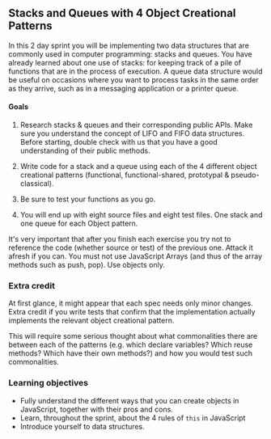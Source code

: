 ## Stacks and Queues with 4 Object Creational Patterns

In this 2 day sprint you will be implementing two data structures that are commonly used in computer programming: stacks and queues. You have already learned about one use of stacks: for keeping track of a pile of functions that are in the process of execution. A queue data structure would be useful on occasions where you want to process tasks in the same order as they arrive, such as in a messaging application or a printer queue.

#### Goals

1. Research stacks & queues and their corresponding public APIs. Make sure you understand the concept of LIFO and FIFO data structures. Before starting, double check with us that you have a good understanding of their public methods.

2. Write code for a stack and a queue using each of the 4 different object creational patterns (functional, functional-shared, prototypal & pseudo-classical).

3. Be sure to test your functions as you go.

4. You will end up with eight source files and eight test files. One stack and one queue for each Object pattern.

It's very important that after you finish each exercise you try not to reference the code (whether source or test) of the previous one. Attack it afresh if you can. You must not use JavaScript Arrays (and thus of the array methods such as push, pop). Use objects only.

### Extra credit

At first glance, it might appear that each spec needs only minor changes. Extra credit if you write tests that confirm that the implementation actually implements the relevant object creational pattern.

This will require some serious thought about what commonalities there are between each of the patterns (e.g. which declare variables? Which reuse methods? Which have their own methods?) and how you would test such commonalities.

### Learning objectives

- Fully understand the different ways that you can create objects in JavaScript, together with their pros and cons.
- Learn, throughout the sprint, about the 4 rules of `this` in JavaScript
- Introduce yourself to data structures.

